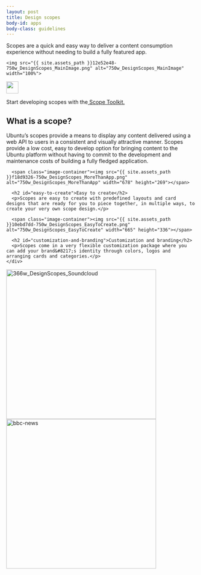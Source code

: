 ```yaml
---
layout: post
title: Design scopes
body-id: apps
body-class: guidelines
---
```


<div class="row">
  <div class="col-8">
    <p>Scopes are a quick and easy way to deliver a content consumption experience without needing to build a fully featured app.</p>

    <img src="{{ site.assets_path }}12e52e48-750w_DesignScopes_MainImage.png" alt="750w_DesignScopes_MainImage" width="100%">
  </div>
</div>

<div class="row">
  <div class="col-6 p-card u-vertically-center">
    <div class="col-1">
      <img src="{{ site.assets_path }}608696e3-developer_links..png" alt="" width="32" height="32">
    </div>
    <div class="col-5">
      <p class="p-card__content">Start developing scopes with the<a href="https://developer.ubuntu.com/en/phone/scopes/guides/"> Scope Toolkit.</a></p>
    </div>
  </div>
</div>

<div class="p-strip">
  <div class="row">
    <div class="col-8">
      <h2>What is a scope?</h2>
      <p>Ubuntu&#8217;s scopes provide a means to display any content delivered using a web API to users in a consistent and visually attractive manner. Scopes provide a low cost, easy to develop option for bringing content to the Ubuntu platform without having to commit to the development and maintenance costs of building a fully fledged application.</p>

      <span class="image-container"><img src="{{ site.assets_path }}f18d9326-750w_DesignScopes_MoreThanApp.png" alt="750w_DesignScopes_MoreThanApp" width="678" height="269"></span>

      <h2 id="easy-to-create">Easy to create</h2>
      <p>Scopes are easy to create with predefined layouts and card designs that are ready for you to piece together, in multiple ways, to create your very own scope design.</p>

      <span class="image-container"><img src="{{ site.assets_path }}10ebd7dd-750w_DesignScopes_EasyToCreate.png" alt="750w_DesignScopes_EasyToCreate" width="665" height="336"></span>

      <h2 id="customization-and-branding">Customization and branding</h2>
      <p>Scopes come in a very flexible customization package where you can add your brand&#8217;s identity through colors, logos and arranging cards and categories.</p>
    </div>
  </div>

  <div class="row">
    <div class="col-10">
      <div class="row">
        <div class="col-5">
          <span class="image-container"><img src="{{ site.assets_path }}1bd8c846-366w_DesignScopes_Soundcloud.png?w=398" alt="366w_DesignScopes_Soundcloud" width="398"></span>
        </div>
        <div class="col-5">
          <span class="image-container"><img src="{{ site.assets_path }}4b364cf9-bbc-news.png?w=398" alt="bbc-news" width="398"></span>
        </div>
      </div>
    </div>
  </div>
</div>

